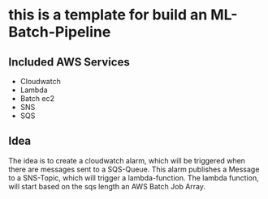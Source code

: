 # this is a template for build an ML-Batch-Pipeline

## Included AWS Services

* Cloudwatch
* Lambda
* Batch ec2
* SNS
* SQS

## Idea

The idea is to create a cloudwatch alarm, which will be triggered when there are messages sent to a SQS-Queue. This alarm publishes a Message to a SNS-Topic, which will trigger a lambda-function. The lambda function, will start based on the sqs length an AWS Batch Job Array.  
